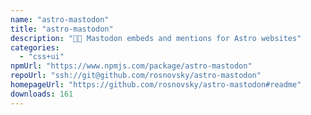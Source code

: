 ```yaml
---
name: "astro-mastodon"
title: "astro-mastodon"
description: "🐘🚀 Mastodon embeds and mentions for Astro websites"
categories:
  - "css+ui"
npmUrl: "https://www.npmjs.com/package/astro-mastodon"
repoUrl: "ssh://git@github.com/rosnovsky/astro-mastodon"
homepageUrl: "https://github.com/rosnovsky/astro-mastodon#readme"
downloads: 161
---
```

